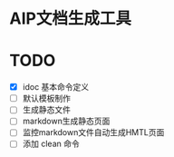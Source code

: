 
# AIP文档生成工具



# TODO

- [x] idoc 基本命令定义
- [ ] 默认模板制作
- [ ] 生成静态文件
- [ ] markdown生成静态页面
- [ ] 监控markdown文件自动生成HMTL页面
- [ ] 添加 clean 命令
